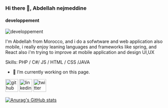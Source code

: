 
### Hi there 👋, Abdellah nejmeddine
#### developpement
![developpement](https://github.com/abdonajm/abdonajm/blob/main/abstract_waves_banner_design_1809.jpg)

I'm Abdellah from Morocco, and i do a sofwtware and web application also mobile, i really enjoy leaning languages and frameworks like spring, and React also i'm trying to improve at mobile application and design UI,UX 

Skills: PHP / C#/ JS / HTML / CSS /JAVA

- 🔭 I’m currently working on this page. 


[<img src='https://cdn.jsdelivr.net/npm/simple-icons@3.0.1/icons/github.svg' alt='github' height='40'>](https://github.com/abdonajm)  [<img src='https://cdn.jsdelivr.net/npm/simple-icons@3.0.1/icons/linkedin.svg' alt='linkedin' height='40'>](https://www.linkedin.com/in/abdellahnejmeddine/)  [<img src='https://cdn.jsdelivr.net/npm/simple-icons@3.0.1/icons/twitter.svg' alt='twitter' height='40'>](https://twitter.com/Zdayla)  



[![Anurag's GitHub stats](https://github-readme-stats.vercel.app/api?username=abdonajm)](https://github.com/anuraghazra/github-readme-stats)


